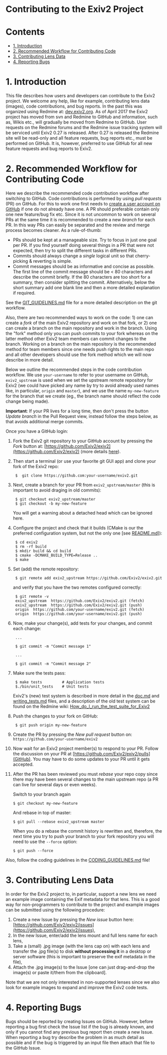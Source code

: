 Contributing to the Exiv2 Project
======================

# Contents #

* [1. Introduction](#1-introduction)
* [2. Recommended Workflow for Contributing Code](#2-recommended-workflow-for-contributing-code)
* [3. Contributing Lens Data](#3-contributing-lens-data)
* [4. Reporting Bugs](#5-reporting-bugs)
   
# 1. Introduction #

This file describes how users and developers can contribute to the Exiv2 project. We welcome any help, like for example, contributing lens data (images), code contributions, and bug reports.
In the past this was organized using Redmine at: [dev.exiv2.org](http://dev.exiv2.org). As of April 2017 the Exiv2 project has moved from svn and Redmine to GitHub and information, such
as, Wikis etc., will gradually be moved from Redmine to GitHub. User requests on the Redmine forums and the Redmine issue tracking system will be serviced until Exiv2 0.27 is released. 
After 0.27 is released the Redmine site will be read-only and all feature requests, bug reports etc., must be performed on GitHub. It is, however, preferred to use GitHub for all new 
feature requests and bug reports to Exiv2.

# 2. Recommended Workflow for Contributing Code #

Here we describe the recommended code contribution workflow after switching to GitHub. Code contributions is performed by using *pull requests* (PR) on GitHub. 
For this to work one first needs to [create a user account on GitHub](https://help.github.com/articles/signing-up-for-a-new-github-account/) if one do not 
already have one. A PR should preferable contain only one new feature/bug fix etc. Since it is not uncommon to work on several PRs at the same time 
it is recommended to create a new _branch_ for each PR. In this way PRs can easily be separated and the review and merge process becomes cleaner.
As a rule-of-thumb:

- PRs should be kept at a manageable size. Try to focus in just one goal per PR. If you find yourself doing several things in a PR that were not expected, 
then try to split the different tasks in different PRs.
- Commits should always change a *single* logical unit so that cherry-picking & reverting is simple.
- Commit messages should be as informative and concise as possible. The first line of the commit message should be < 80 characters and 
  describe the commit briefly. If the 80 characters are too short for a summary, then consider splitting the commit. Alternatively, below the short summary 
  add one blank line and then a more detailed explanation if required.

See the [GIT_GUIDELINES.md](GIT_GUIDELINES.md) file for a more detailed description on the git workflow. 

Also, there are two recommended ways to work on the code: 1) one can create a _fork_ of the main Exiv2 repository and work on that fork, or 2) one can create a branch
on the main repository and work in the branch. Using the "fork" method only you can push commits to your fork whereas on the latter method other Exiv2 team members 
can commit changes to the branch. Working on a branch on the main repository is the recommended method for team members since one needs push rights to the main repo
and all other developers should use the fork method which we will now describe in more detail.

Below we outline the recommended steps in the code contribution workflow. We use `your-username` to refer to your username on GitHub, `exiv2_upstream` is used when we 
set the upstream remote repository for Exiv2 (we could have picked any name by try to avoid already used names like, in particular, `origin` and `master`), and 
we use the name `my-new-feature` for the branch that we create (eg., the branch name should reflect the code change being made).

**Important**: If your PR lives for a long time, then don't press the button _Update branch_ in the Pull Request view, instead follow the steps below, as
that avoids additional merge commits.

Once you have a GitHub login:

1. Fork the Exiv2 git repository to your GitHub account by pressing the _Fork_ button at: [https://github.com/Exiv2/exiv2](https://github.com/Exiv2/exiv2) 
(more details [here](https://guides.github.com/activities/forking/)).

2. Then start a terminal (or use your favorite git GUI app) and clone your fork of the Exiv2 repo:

        $  git clone https://github.com:your-username/exiv2.git

3. Next, create a branch for your PR from `exiv2_upstream/master` (this is important to avoid draging in old commits):

        $ git checkout exiv2_upstream/master
        $ git checkout -b my-new-feature

	You will get a warning about a detached head which can be ignored here.

4. Configure the project and check that it builds (CMake is our the preferred configuration system, but not the only one [see [README.md](README.md)]):

        $ cd exiv2
		$ rm -rf build
		$ mkdir build && cd build
		$ cmake -DCMAKE_BUILD_TYPE=Release ..
		$ make
		
5. Set (add) the remote repository:

        $ git remote add exiv2_upstream https://github.com/Exiv2/exiv2.git

	and verify that you have the two remotes configured correctly:

        $ git remote -v
        exiv2_upstream  https://github.com/Exiv2/exiv2.git (fetch)
        exiv2_upstream  https://github.com/Exiv2/exiv2.git (push)
        origin  https://github.com/your-username/exiv2.git (fetch)
        origin  https://github.com/your-username/exiv2.git (push)		

6. Now, make your change(s), add tests for your changes, and commit each change:

        ...
        
        $ git commit -m "Commit message 1"
        
        ...
        
        $ git commit -m "Commit message 2"

7. Make sure the tests pass:

        $ make tests         # Application tests
        $./bin/unit_tests    # Unit tests

	Exiv2's (new) test system is described in more detail in the [doc.md](tests/doc.md) and [writing_tests.md](tests/writing_tests.md) files, and a description of the old 
	test system can be found on the Redmine wiki: [How_do_I_run_the_test_suite_for_Exiv2](http://dev.exiv2.org/projects/exiv2/wiki/How_do_I_run_the_test_suite_for_Exiv2)

8. Push the changes to your fork on GitHub:

        $ git push origin my-new-feature

9. Create the PR by pressing the _New pull request_ button on: `https://github.com/your-username/exiv2`

10. Now wait for an Exiv2 project member(s) to respond to your PR. Follow the discussion on your PR at [https://github.com/Exiv2/exiv2/pulls](GitHub). 
   You may have to do some updates to your PR until it gets accepted.

11. After the PR has been reviewed you must _rebase_ your repo copy since there may have been several changes to the main upstream repo 
   (a PR can live for several days or even weeks).

	Switch to your branch again

        $ git checkout my-new-feature

	And rebase in top of master:

        $ git pull --rebase exiv2_upstream master

	When you do a rebase the commit history is rewritten and, therefore, the next time you try to push your branch to your fork repository you will need to use the `--force` option:

        $ git push --force

Also, follow the coding guidelines in the [CODING_GUIDELINES.md](CODING_GUIDELINES.md) file!

# 3. Contributing Lens Data #

In order for the Exiv2 project to, in particular, support a new lens we need an example image containing the Exif metadata for that lens. This is a good way for 
non-programmers to contribute to the project and example images can be submitted using the following procedure:

1. Create a new Issue by pressing the _New issue_ button here: [https://github.com/Exiv2/exiv2/issues](https://github.com/Exiv2/exiv2/issues),
2. In the new Issue, enter/add the lens mount and full lens name for each lens,
3. Take a (small) .jpg image (with the lens cap on) with each lens and transfer the .jpg file(s) to disk __without processing it__ in a desktop or server software (this is important to preserve the exif metadata in the file),
4. Attach the .jpg image(s) to the Issue [one can just drag-and-drop the image(s) or paste it/them from the clipboard].

Note that we are not only interested in non-supported lenses since we also look for example images to expand and improve the Exiv2 code tests.

# 4. Reporting Bugs #

Bugs should be reported by creating Issues on GitHub. However, before reporting a bug first check the Issue list if the bug is already known, and only if you cannot find any previous bug report 
then create a new Issue. When reporting a bug try describe the problem in as much detail as possible and if the bug is triggered by an input file then attach that file to the GitHub Issue.
